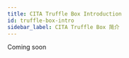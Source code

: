 ```yaml
---
title: CITA Truffle Box Introduction
id: truffle-box-intro
sidebar_label: CITA Truffle Box 简介
---
```


Coming soon